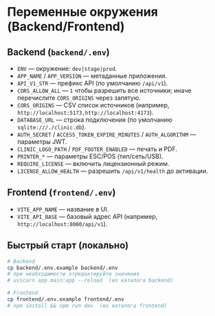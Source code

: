 # Переменные окружения (Backend/Frontend)

## Backend (`backend/.env`)
- `ENV` — окружение: `dev|stage|prod`.
- `APP_NAME` / `APP_VERSION` — метаданные приложения.
- `API_V1_STR` — префикс API (по умолчанию `/api/v1`).
- `CORS_ALLOW_ALL` — `1` чтобы разрешить все источники; иначе перечислите `CORS_ORIGINS` через запятую.
- `CORS_ORIGINS` — CSV список источников (например, `http://localhost:5173,http://localhost:4173`).
- `DATABASE_URL` — строка подключения (по умолчанию `sqlite:///./clinic.db`).
- `AUTH_SECRET` / `ACCESS_TOKEN_EXPIRE_MINUTES` / `AUTH_ALGORITHM` — параметры JWT.
- `CLINIC_LOGO_PATH` / `PDF_FOOTER_ENABLED` — печать и PDF.
- `PRINTER_*` — параметры ESC/POS (тип/сеть/USB).
- `REQUIRE_LICENSE` — включить лицензионный режим.
- `LICENSE_ALLOW_HEALTH` — разрешить `/api/v1/health` до активации.

## Frontend (`frontend/.env`)
- `VITE_APP_NAME` — название в UI.
- `VITE_API_BASE` — базовый адрес API (например, `http://localhost:8000/api/v1`).

## Быстрый старт (локально)
```bash
# Backend
cp backend/.env.example backend/.env
# при необходимости отредактируйте значения
# uvicorn app.main:app --reload  (из каталога backend)

# Frontend
cp frontend/.env.example frontend/.env
# npm install && npm run dev  (из каталога frontend)